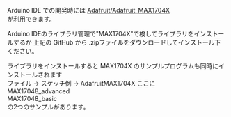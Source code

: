 Arduino IDE での開発時には
[Adafruit/Adafruit_MAX1704X](https://github.com/adafruit/Adafruit_MAX1704X)  
が利用できます。

Arduino IDEのライブラリ管理で"MAX1704X"で検してライブラリをインストールするか
上記の GitHub から .zipファイルをダウンロードしてインストール下ください。

ライブラリをインストールすると MAX1704X のサンプルプログラムも同時にインストールされます  
ファイル → スケッチ例 → AdafruitMAX1704X
ここに  
MAX17048_advanced  
MAX17048_basic  
の2つのサンプルがあります。
